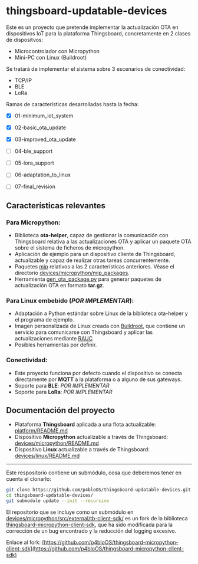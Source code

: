 # thingsboard-updatable-devices

Este es un proyecto que pretende implementar la actualización OTA en dispositivos IoT para la plataforma Thingsboard, concretamente en 2 clases de dispositvos:
- Microcontrolador con Micropython
- Mini-PC con Linux (Buildroot)

Se tratará de implementar el sistema sobre 3 escenarios de conectividad:
- TCP/IP
- BLE
- LoRa

Ramas de características desarrolladas hasta la fecha:
- [x] 01-minimum_iot_system
- [x] 02-basic_ota_update
- [x] 03-improved_ota_update
- [ ] 04-ble_support
- [ ] 05-lora_support
- [ ] 06-adaptation_to_linux
- [ ] 07-final_revision


## Características relevantes

### Para **Micropython**:

- Biblioteca **ota-helper**, capaz de gestionar la comunicación con Thingsboard relativa a las actualizaciones OTA y aplicar un paquete OTA sobre el sistema de ficheros de micropython.
- Aplicación de ejemplo para un dispositivo cliente de Thingsboard, actualizable y capaz de realizar otras tareas concurrentemente.
- Paquetes [mip](https://docs.micropython.org/en/latest/reference/packages.html) relativos a las 2 características anteriores. Véase el directorio [devices/micropython/mip_packages](devices/micropython/mip_packages).
- Herramienta [gen_ota_package.py](devices/micropython/tools/gen_ota_package.py) para generar paquetes de actualización OTA en formato **tar.gz**.


### Para **Linux embebido** (*POR IMPLEMENTAR*):

- Adaptación a Python estándar sobre Linux de la biblioteca ota-helper y el programa de ejemplo.
- Imagen personalizada de Linux creada con [Buildroot](https://buildroot.org/), que contiene un servicio para comunicarse con Thingsboard y aplicar las actualizaciones mediante [RAUC](https://rauc.io/)
- Posibles herramientas por definir.

### Conectividad:

- Este proyecto funciona por defecto cuando el dispositivo se conecta directamente por **MQTT** a la plataforma o a alguno de sus gateways.
- Soporte para **BLE**: *POR IMPLEMENTAR*
- Soporte para **LoRa**: *POR IMPLEMENTAR*


## Documentación del proyecto

- Plataforma **Thingsboard** aplicada a una flota actualizable: [platform/README.md](platform/README.md)
- Dispositivo **Micropython** actualizable a través de Thingsboard: [devices/micropython/README.md](devices/micropython/README.md)
- Dispositivo **Linux** actualizable a través de Thingsboard: [devices/linux/README.md](devices/linux/README.md)

---

Este respositorio contiene un submódulo, cosa que deberemos tener en cuenta el clonarlo:
```bash
git clone https://github.com/p4bloOS/thingsboard-updatable-devices.git
cd thingsboard-updatable-devices/
git submodule update --init --recursive
```

El repositorio que se incluye como un submódulo en [devices/micropython/src/external/tb-client-sdk/](devices/micropython/src/external/tb-client-sdk/) es un fork de la biblioteca [thingsboard-micropython-client-sdk](https://github.com/thingsboard/thingsboard-micropython-client-sdk), que ha sido modificada para la corrección de un bug encontrado y la reducción del logging excesivo.

Enlace al fork: [https://github.com/p4bloOS/thingsboard-micropython-client-sdk](https://github.com/p4bloOS/thingsboard-micropython-client-sdk)
